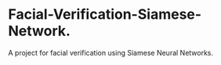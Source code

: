 # Facial-Verification-Siamese-Network.
A project for facial verification using Siamese Neural Networks.

